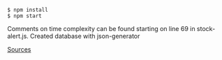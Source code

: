     $ npm install
    $ npm start

Comments on time complexity can be found starting on line 69 in stock-alert.js.
Created database with json-generator

[Sources](http://beta.json-generator.com/EkPgkXq1Z)
